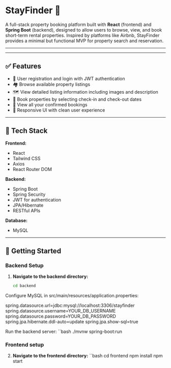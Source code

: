 # StayFinder 🏡

A full-stack property booking platform built with **React** (frontend) and **Spring Boot** (backend), designed to allow users to browse, view, and book short-term rental properties. Inspired by platforms like Airbnb, StayFinder provides a minimal but functional MVP for property search and reservation.

---

---

## ✅ Features

- 🔐 User registration and login with JWT authentication
- 🏘️ Browse available property listings
- 🗺️ View detailed listing information including images and description
- 📅 Book properties by selecting check-in and check-out dates
- 📂 View all your confirmed bookings
- 📱 Responsive UI with clean user experience

---

## 🧰 Tech Stack

**Frontend:**
- React
- Tailwind CSS
- Axios
- React Router DOM

**Backend:**
- Spring Boot
- Spring Security
- JWT for authentication
- JPA/Hibernate
- RESTful APIs

**Database:**
- MySQL

---

## 🚀 Getting Started

### Backend Setup

1. **Navigate to the backend directory:**
   ```bash
   cd backend

   
Configure MySQL in src/main/resources/application.properties:

spring.datasource.url=jdbc:mysql://localhost:3306/stayfinder
spring.datasource.username=YOUR_DB_USERNAME
spring.datasource.password=YOUR_DB_PASSWORD
spring.jpa.hibernate.ddl-auto=update
spring.jpa.show-sql=true
 
Run the backend server:
``bash
./mvnw spring-boot:run


### Frontend setup

2. **Navigate to the frontend directory:**
   ``bash 
    cd frontend
    npm install
    npm start



